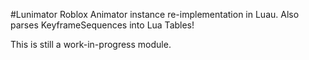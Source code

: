 #Lunimator
Roblox Animator instance re-implementation in Luau.
Also parses KeyframeSequences into Lua Tables!

This is still a work-in-progress module.
